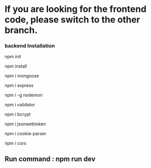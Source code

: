 # If you are looking for the frontend code, please switch to the other branch.

### backend Installation 
npm init

npm install

npm i mongoose

npm i express

npm i -g nodemon

npm i validator

npm i bcrypt

npm i jsonwebtoken

npm i cookie-parser

npm i cors

## Run command : npm run dev
